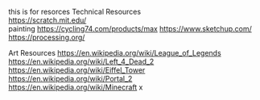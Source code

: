 this is for resorces
Technical  Resources                                  
https://scratch.mit.edu/                                      
painting
https://cycling74.com/products/max
https://www.sketchup.com/
https://processing.org/

Art Resources 
https://en.wikipedia.org/wiki/League_of_Legends
https://en.wikipedia.org/wiki/Left_4_Dead_2
https://en.wikipedia.org/wiki/Eiffel_Tower
https://en.wikipedia.org/wiki/Portal_2
https://en.wikipedia.org/wiki/Minecraft
x
